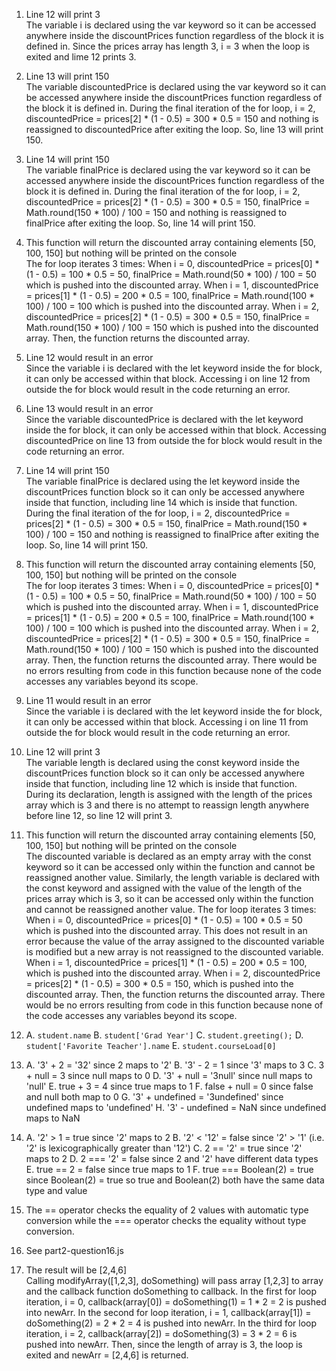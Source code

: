 1. Line 12 will print 3 <br> The variable i is declared using the var keyword so it can be accessed anywhere inside the discountPrices function regardless of the block it is defined in. Since the prices array has length 3, i = 3 when the loop is exited and lime 12 prints 3.
   
2. Line 13 will print 150 <br> The variable discountedPrice is declared using the var keyword so it can be accessed anywhere inside the discountPrices function regardless of the block it is defined in. During the final iteration of the for loop,   i = 2, discountedPrice = prices[2] * (1 - 0.5) = 300 * 0.5 = 150   and nothing is reassigned to discountedPrice after exiting the loop. So, line 13 will print 150.
   
3. Line 14 will print 150 <br> The variable finalPrice is declared using the var keyword so it can be accessed anywhere inside the discountPrices function regardless of the block it is defined in. During the final iteration of the for loop,   i = 2, discountedPrice = prices[2] * (1 - 0.5) = 300 * 0.5 = 150, finalPrice = Math.round(150 * 100) / 100 = 150   and nothing is reassigned to finalPrice after exiting the loop. So, line 14 will print 150.
   
4. This function will return the discounted array containing elements [50, 100, 150] but nothing will be printed on the console <br> The for loop iterates 3 times:   When i = 0, discountedPrice = prices[0] * (1 - 0.5) = 100 * 0.5 = 50,   finalPrice = Math.round(50 * 100) / 100 = 50   which is pushed into the discounted array.   When i = 1, discountedPrice = prices[1] * (1 - 0.5) = 200 * 0.5 = 100,   finalPrice = Math.round(100 * 100) / 100 = 100   which is pushed into the discounted array.   When i = 2, discountedPrice = prices[2] * (1 - 0.5) = 300 * 0.5 = 150,   finalPrice = Math.round(150 * 100) / 100 = 150   which is pushed into the discounted array.   Then, the function returns the discounted array.
   
5. Line 12 would result in an error <br> Since the variable i is declared with the let keyword inside the for block, it can only be accessed within that block. Accessing i on line 12 from outside the for block would result in the code returning an error.
   
6. Line 13 would result in an error <br> Since the variable discountedPrice is declared with the let keyword inside the for block, it can only be accessed within that block. Accessing discountedPrice on line 13 from outside the for block would result in the code returning an error.
   
7. Line 14 will print 150 <br> The variable finalPrice is declared using the let keyword inside the discountPrices function block so it can only be accessed anywhere inside that function, including line 14 which is inside that function. During the final iteration of the for loop,   i = 2, discountedPrice = prices[2] * (1 - 0.5) = 300 * 0.5 = 150, finalPrice = Math.round(150 * 100) / 100 = 150   and nothing is reassigned to finalPrice after exiting the loop. So, line 14 will print 150.
   
8. This function will return the discounted array containing elements [50, 100, 150] but nothing will be printed on the console <br> The for loop iterates 3 times:   When i = 0, discountedPrice = prices[0] * (1 - 0.5) = 100 * 0.5 = 50,   finalPrice = Math.round(50 * 100) / 100 = 50   which is pushed into the discounted array.   When i = 1, discountedPrice = prices[1] * (1 - 0.5) = 200 * 0.5 = 100,   finalPrice = Math.round(100 * 100) / 100 = 100   which is pushed into the discounted array.   When i = 2, discountedPrice = prices[2] * (1 - 0.5) = 300 * 0.5 = 150,   finalPrice = Math.round(150 * 100) / 100 = 150   which is pushed into the discounted array.   Then, the function returns the discounted array. There would be no errors resulting from code in this function because none of the code accesses any variables beyond its scope.
   
9.  Line 11 would result in an error <br> Since the variable i is declared with the let keyword inside the for block, it can only be accessed within that block. Accessing i on line 11 from outside the for block would result in the code returning an error.
    
10. Line 12 will print 3 <br> The variable length is declared using the const keyword inside the discountPrices function block so it can only be accessed anywhere inside that function, including line 12 which is inside that function. During its declaration, length is assigned with the length of the prices array which is 3 and there is no attempt to reassign length anywhere before line 12, so line 12 will print 3.
    
11. This function will return the discounted array containing elements [50, 100, 150] but nothing will be printed on the console <br> The discounted variable is declared as an empty array with the const keyword so it can be accessed only within the function and cannot be reassigned another value. Similarly, the length variable is declared with the const keyword and assigned with the value of the length of the prices array which is 3, so it can be accessed only within the function and cannot be reassigned another value. The for loop iterates 3 times:   When i = 0, discountedPrice = prices[0] * (1 - 0.5) = 100 * 0.5 = 50   which is pushed into the discounted array. This does not result in an error because the value of the array assigned to the discounted variable is modified but a new array is not reassigned to the discounted variable.   When i = 1, discountedPrice = prices[1] * (1 - 0.5) = 200 * 0.5 = 100,    which is pushed into the discounted array.   When i = 2, discountedPrice = prices[2] * (1 - 0.5) = 300 * 0.5 = 150,   which is pushed into the discounted array.   Then, the function returns the discounted array. There would be no errors resulting from code in this function because none of the code accesses any variables beyond its scope.
    
12. A. `student.name`
    B. `student['Grad Year']`
    C. `student.greeting();`
    D. `student['Favorite Teacher'].name`
    E. `student.courseLoad[0]`

13. A. '3' + 2 = '32' since 2 maps to '2'
    B. '3' - 2 = 1 since '3' maps to 3
    C. 3 + null = 3 since null maps to 0
    D. '3' + null = '3null' since null maps to 'null'
    E. true + 3 = 4  since true maps to 1
    F. false + null = 0 since false and null both map to 0
    G. '3' + undefined = '3undefined' since undefined maps to 'undefined'
    H. '3' - undefined = NaN since undefined maps to NaN

14. A. '2' > 1 = true since '2' maps to 2
    B. '2' < '12' = false since '2' > '1' (i.e. '2' is lexicographically greater than '12')
    C. 2 == '2' = true since '2' maps to 2
    D. 2 === '2' = false since 2 and '2' have different data types
    E. true == 2 = false since true maps to 1
    F. true === Boolean(2) = true since Boolean(2) = true so true and Boolean(2) both have the same data type and value

15. The == operator checks the equality of 2 values with automatic type conversion while the === operator checks the equality without type conversion.
    
16. See part2-question16.js
    
17. The result will be [2,4,6] <br> Calling modifyArray([1,2,3], doSomething) will pass array [1,2,3] to array and the callback function doSomething to callback. In the first for loop iteration, i = 0, callback(array[0]) = doSomething(1) = 1 * 2 = 2 is pushed into newArr. In the second for loop iteration, i = 1, callback(array[1]) = doSomething(2) = 2 * 2 = 4 is pushed into newArr. In the third for loop iteration, i = 2, callback(array[2]) = doSomething(3) = 3 * 2 = 6 is pushed into newArr. Then, since the length of array is 3, the loop is exited and newArr = [2,4,6] is returned.